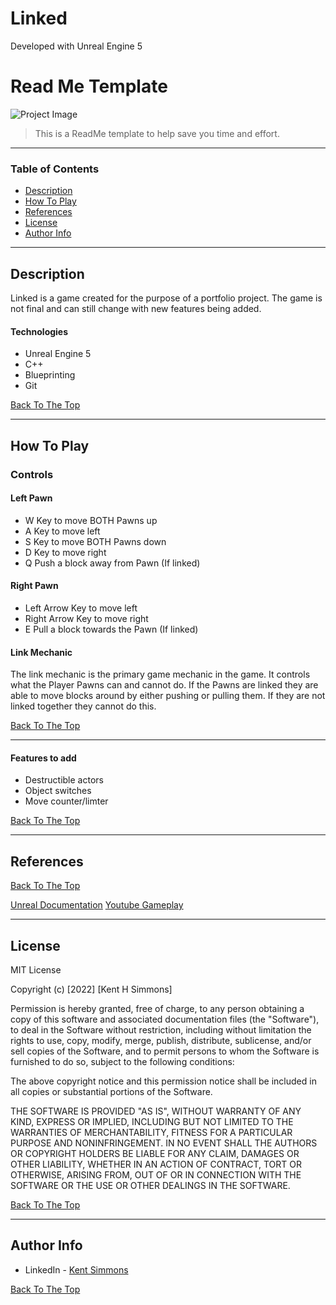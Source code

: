 # Linked

Developed with Unreal Engine 5


# Read Me Template

![Project Image](project-image-url)

> This is a ReadMe template to help save you time and effort.

---

### Table of Contents

- [Description](#description)
- [How To Play](#how-to-play)
- [References](#references)
- [License](#license)
- [Author Info](#author-info)

---

## Description

Linked is a game created for the purpose of a portfolio project. The game is not final and can still change with new features being added.

#### Technologies

- Unreal Engine 5
- C++ 
- Blueprinting
- Git

[Back To The Top](#read-me-template)

---

## How To Play

### Controls

#### Left Pawn

- W Key to move BOTH Pawns up
- A Key to move left
- S Key to move BOTH Pawns down
- D Key to move right
- Q Push a block away from Pawn (If linked)

#### Right Pawn

- Left Arrow Key to move left
- Right Arrow Key to move right
- E Pull a block towards the Pawn (If linked)

#### Link Mechanic

The link mechanic is the primary game mechanic in the game. It controls what the Player Pawns can and cannot do.
If the Pawns are linked they are able to move blocks around by either pushing or pulling them. If they are not linked together
they cannot do this.

[Back To The Top](#read-me-template)

---

#### Features to add

- Destructible actors 
- Object switches
- Move counter/limter

[Back To The Top](#read-me-template)

---

## References
[Back To The Top](#read-me-template)

[Unreal Documentation](https://www.unrealengine.com/en-US/bing-search?x=0&y=0&filter=Documentation)
[Youtube Gameplay](https://www.youtube.com/channel/UCG5LdnJxAcCPUxRxXu5J4PQ/featured)

---

## License

MIT License

Copyright (c) [2022] [Kent H Simmons]

Permission is hereby granted, free of charge, to any person obtaining a copy
of this software and associated documentation files (the "Software"), to deal
in the Software without restriction, including without limitation the rights
to use, copy, modify, merge, publish, distribute, sublicense, and/or sell
copies of the Software, and to permit persons to whom the Software is
furnished to do so, subject to the following conditions:

The above copyright notice and this permission notice shall be included in all
copies or substantial portions of the Software.

THE SOFTWARE IS PROVIDED "AS IS", WITHOUT WARRANTY OF ANY KIND, EXPRESS OR
IMPLIED, INCLUDING BUT NOT LIMITED TO THE WARRANTIES OF MERCHANTABILITY,
FITNESS FOR A PARTICULAR PURPOSE AND NONINFRINGEMENT. IN NO EVENT SHALL THE
AUTHORS OR COPYRIGHT HOLDERS BE LIABLE FOR ANY CLAIM, DAMAGES OR OTHER
LIABILITY, WHETHER IN AN ACTION OF CONTRACT, TORT OR OTHERWISE, ARISING FROM,
OUT OF OR IN CONNECTION WITH THE SOFTWARE OR THE USE OR OTHER DEALINGS IN THE
SOFTWARE.

[Back To The Top](#read-me-template)

---

## Author Info

- LinkedIn - [Kent Simmons](https://www.linkedin.com/in/kent-simmons-157b501b6/)

[Back To The Top](#read-me-template)